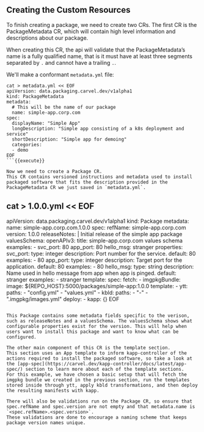 ## Creating the Custom Resources

To finish creating a package, we need to create two CRs. The first CR is the PackageMetadata CR, which will contain high level information and descriptions about our package.

When creating this CR, the api will validate that the PackageMetadata’s name is a fully qualified name, that is it must have at least three segments separated by `.` and cannot have a trailing `.`.

We'll make a conformant `metadata.yml` file:

```
cat > metadata.yml << EOF
apiVersion: data.packaging.carvel.dev/v1alpha1
kind: PackageMetadata
metadata:
  # This will be the name of our package
  name: simple-app.corp.com
spec:
  displayName: "Simple App"
  longDescription: "Simple app consisting of a k8s deployment and service"
  shortDescription: "Simple app for demoing"
  categories:
  - demo
EOF
```{{execute}}

Now we need to create a Package CR.
This CR contains versioned instructions and metadata used to install packaged software that fits the description provided in the PackageMetadata CR we just saved in `metadata.yml`.

```
cat > 1.0.0.yml << EOF
---
apiVersion: data.packaging.carvel.dev/v1alpha1
kind: Package
metadata:
  name: simple-app.corp.com.1.0.0
spec:
  refName: simple-app.corp.com
  version: 1.0.0
  releaseNotes: |
        Initial release of the simple app package
  valuesSchema:
    openAPIv3:
      title: simple-app.corp.com values schema
      examples:
      - svc_port: 80
        app_port: 80
        hello_msg: stranger
      properties:
        svc_port:
          type: integer
          description: Port number for the service.
          default: 80
          examples:
          - 80
        app_port:
          type: integer
          description: Target port for the application.
          default: 80
          examples:
          - 80
        hello_msg:
          type: string
          description: Name used in hello message from app when app is pinged.
          default: stranger
          examples:
          - stranger
  template:
    spec:
      fetch:
      - imgpkgBundle:
          image: ${REPO_HOST}:5000/packages/simple-app:1.0.0
      template:
      - ytt:
          paths:
          - "config.yml"
          - "values.yml"
      - kbld:
          paths:
          - "-"
          - ".imgpkg/images.yml"
      deploy:
      - kapp: {}
EOF
```{{execute}}

This Package contains some metadata fields specific to the verison, such as releaseNotes and a valuesSchema. The valuesSchema shows what configurable properties exist for the version. This will help when users want to install this package and want to know what can be configured.

The other main component of this CR is the template section.
This section uses an App template to inform kapp-controller of the actions required to install the packaged software, so take a look at the [app-spec](https://carvel.dev/kapp-controller/docs/latest/app-spec/) section to learn more about each of the template sections.
For this example, we have chosen a basic setup that will fetch the imgpkg bundle we created in the previous section, run the templates stored inside through ytt, apply kbld transformations, and then deploy the resulting manifests with kapp.

There will also be validations run on the Package CR, so ensure that spec.refName and spec.version are not empty and that metadata.name is `<spec.refName>.<spec.version>`.
These validations are done to encourage a naming scheme that keeps package version names unique.

